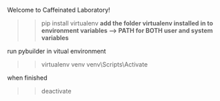 Welcome to Caffeinated Laboratory!

>>pip install virtualenv
**add the folder virtualenv installed in to environment variables --> PATH for BOTH user and system variables**

run pybuilder in vitual environment
>>virtualenv venv
>>venv\Scripts\Activate

when finished
>>deactivate